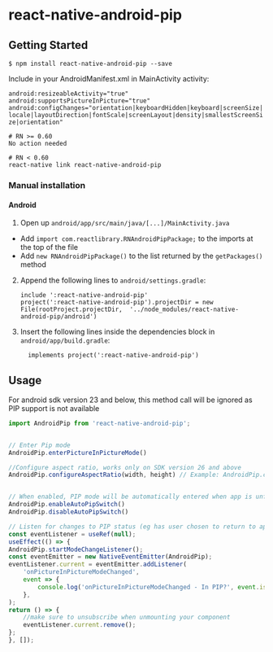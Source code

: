 
# react-native-android-pip


## Getting Started

`$ npm install react-native-android-pip --save`


Include in your AndroidManifest.xml in MainActivity activity:

`android:resizeableActivity="true"
android:supportsPictureInPicture="true"
android:configChanges="orientation|keyboardHidden|keyboard|screenSize|locale|layoutDirection|fontScale|screenLayout|density|smallestScreenSize|orientation"`


```
# RN >= 0.60
No action needed

# RN < 0.60
react-native link react-native-android-pip
```


### Manual installation


#### Android

1. Open up `android/app/src/main/java/[...]/MainActivity.java`
  - Add `import com.reactlibrary.RNAndroidPipPackage;` to the imports at the top of the file
  - Add `new RNAndroidPipPackage()` to the list returned by the `getPackages()` method
2. Append the following lines to `android/settings.gradle`:
  	```
  	include ':react-native-android-pip'
  	project(':react-native-android-pip').projectDir = new File(rootProject.projectDir, 	'../node_modules/react-native-android-pip/android')
  	```
3. Insert the following lines inside the dependencies block in `android/app/build.gradle`:
  	```
      implements project(':react-native-android-pip')
  	```


## Usage
For android sdk version 23 and below, this method call will be ignored as PIP support is not available

```javascript
import AndroidPip from 'react-native-android-pip';


// Enter Pip mode
AndroidPip.enterPictureInPictureMode() 

//Configure aspect ratio, works only on SDK version 26 and above
AndroidPip.configureAspectRatio(width, height) // Example: AndroidPip.configureAspectRatio(2, 4)


// When enabled, PIP mode will be automatically entered when app is unfocused( User presses home, menu button etc)
AndroidPip.enableAutoPipSwitch()
AndroidPip.disableAutoPipSwitch()

// Listen for changes to PIP status (eg has user chosen to return to app)
const eventListener = useRef(null);
useEffect(() => {
AndroidPip.startModeChangeListener();
const eventEmitter = new NativeEventEmitter(AndroidPip);
eventListener.current = eventEmitter.addListener(
	'onPictureInPictureModeChanged',
	event => {
		console.log('onPictureInPictureModeChanged - In PIP?', event.isInPiPMode);
	},
);
return () => {
	//make sure to unsubscribe when unmounting your component
	eventListener.current.remove();
};
}, []); 

```
  
